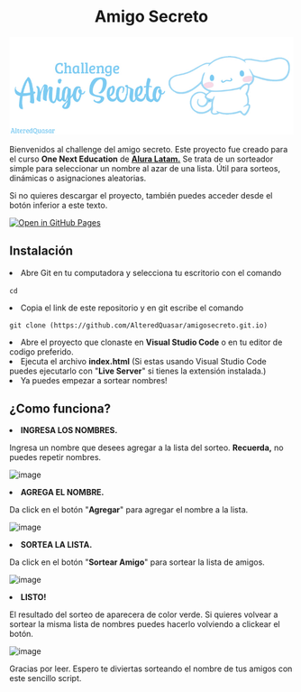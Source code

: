 <h1 align="center">Amigo Secreto</h1>

<p align="center">
  <img src="./asset-readme/banner.jpg" alt="challenge amigo secreto banner" width="600">
</p>
<p>Bienvenidos al challenge del amigo secreto.
Este proyecto fue creado para el curso <b>One Next Education</b> de <b><a href="https://www.aluracursos.com/">Alura Latam.</a></b>
Se trata de un sorteador simple para seleccionar un nombre al azar de una lista. Útil para sorteos, dinámicas o asignaciones aleatorias.</p>
<p>Si no quieres descargar el proyecto, también puedes acceder desde el botón inferior a este texto. </p>
  
[![Open in GitHub Pages](https://img.shields.io/badge/Live%20Demo-GitHub%20Pages-blue)](https://alteredquasar.github.io/amigosecreto/)
<h2>Instalación</h2>
<li>Abre Git en tu computadora y selecciona tu escritorio con el comando </li> 
  
  `cd`
<li>Copia el link de este repositorio y en git escribe el comando </li>
  
```
git clone (https://github.com/AlteredQuasar/amigosecreto.git.io) 
```
<li>Abre el proyecto que clonaste en <b>Visual Studio Code</b> o en tu editor de codigo preferido.</li>
<li>Ejecuta el archivo <b>index.html</b> (Si estas usando Visual Studio Code puedes ejecutarlo con "<b>Live Server</b>" si tienes la extensión instalada.)</li>
<li>Ya puedes empezar a sortear nombres!</li>
<h2>¿Como funciona?</h2>
<p> <li><b>INGRESA LOS NOMBRES.</b></li></p>
  <p> Ingresa un nombre que desees agregar a la lista del sorteo. <b>Recuerda,</b> no puedes repetir nombres.</p>
<img width="500" height="400" alt="image" src="https://github.com/user-attachments/assets/0a2e6066-9104-4908-a24c-e020082b9699" />
<p><li><b>AGREGA EL NOMBRE.</b></li></p>
<p>Da click en el botón "<b>Agregar</b>" para agregar el nombre a la lista.</p>
<img width="500" height="400" alt="image" src="https://github.com/user-attachments/assets/7f985644-eaf9-46ae-9a27-2cfa7d65fb3f" />
<p><li><b>SORTEA LA LISTA.</b></li></p>
<p>Da click en el botón "<b>Sortear Amigo</b>" para sortear la lista de amigos.</p>
<img width="500" height="400" alt="image" src="https://github.com/user-attachments/assets/1d486e5e-fe53-4f7b-b1ab-60ed2c2a77bb" />
<p><li><b>LISTO!</b></li></p>
<p>El resultado del sorteo de aparecera de color verde. Si quieres volvear a sortear la misma lista de nombres puedes hacerlo 
volviendo a clickear el botón.</p>
<img width="500" height="400" alt="image" src="https://github.com/user-attachments/assets/5c1967ca-ac94-472c-950a-00d165fd223a" />
<p>Gracias por leer. Espero te diviertas sorteando el nombre de tus amigos con este sencillo script.</p>


